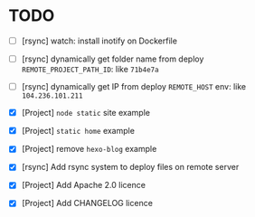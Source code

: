 # TODO

- [ ] [rsync] watch: install inotify on Dockerfile
- [ ] [rsync] dynamically get folder name from deploy `REMOTE_PROJECT_PATH_ID`: like `71b4e7a`
- [ ] [rsync] dynamically get IP from deploy `REMOTE_HOST` env: like `104.236.101.211`
- [x] [Project] `node static` site example
- [x] [Project] `static home` example
- [x] [Project] remove `hexo-blog` example
- [x] [rsync] Add rsync system to deploy files on remote server
- [x] [Project] Add Apache 2.0 licence
- [x] [Project] Add CHANGELOG licence

